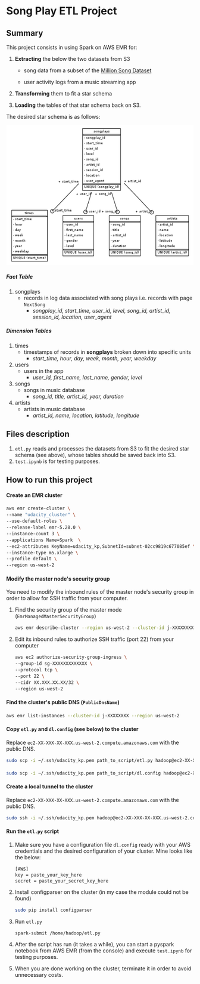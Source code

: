 # Song Play ETL Project

## Summary

This project consists in using Spark on AWS EMR for:

1. **Extracting** the below the two datasets from S3

   * song data from a subset of the [Million Song Dataset](https://labrosa.ee.columbia.edu/millionsong/)

   * user activity logs from a music streaming app

2. **Transforming** them to fit a star schema
3. **Loading** the tables of that star schema back on S3.



The desired star schema is as follows:

![ERD](sparkifydb_erd.png)

##### Fact Table

1. songplays
   * records in log data associated with song plays i.e. records with page `NextSong`
     * *songplay_id, start_time, user_id, level, song_id, artist_id, session_id, location, user_agent*

##### Dimension Tables

1. times
   - timestamps of records in **songplays** broken down into specific units
     - *start_time, hour, day, week, month, year, weekday*
2. users
   * users in the app
     * *user_id, first_name, last_name, gender, level*
3. songs
   * songs in music database
     * *song_id, title, artist_id, year, duration*
4. artists
   * artists in music database
     * *artist_id, name, location, latitude, longitude*

## Files description

1. `etl.py` reads and processes the datasets from S3 to fit the desired star schema (see above), whose tables should be saved back into S3.
2. `test.ipynb` is for testing purposes.

## How to run this project

#### Create an EMR cluster

```bash
aws emr create-cluster \
--name "udacity_cluster" \
--use-default-roles \
--release-label emr-5.28.0 \
--instance-count 3 \
--applications Name=Spark  \
--ec2-attributes KeyName=udacity_kp,SubnetId=subnet-02cc9819c677085ef \
--instance-type m5.xlarge \
--profile default \
--region us-west-2
```

#### Modify the master node's security group

You need to modify the inbound rules of the master node's security group in order to allow for SSH traffic from your computer.

1. Find the security group of the master mode (`EmrManagedMasterSecurityGroup`)

   ```bash
   aws emr describe-cluster --region us-west-2 --cluster-id j-XXXXXXXX
   ```

2. Edit its inbound rules to authorize SSH traffic (port 22) from your computer

   ```bash
   aws ec2 authorize-security-group-ingress \
   --group-id sg-XXXXXXXXXXXXX \
   --protocol tcp \
   --port 22 \
   --cidr XX.XXX.XX.XX/32 \
   --region us-west-2
   ```

#### Find the cluster's public DNS (`PublicDnsName`)

```bash
aws emr list-instances --cluster-id j-XXXXXXXX --region us-west-2
```

#### Copy  `etl.py` and `dl.config` (see below) to the cluster

Replace `ec2-XX-XXX-XX-XXX.us-west-2.compute.amazonaws.com` with the public DNS.

```bash
sudo scp -i ~/.ssh/udacity_kp.pem path_to_script/etl.py hadoop@ec2-XX-XXX-XX-XXX.us-west-2.compute.amazonaws.com:/home/hadoop

sudo scp -i ~/.ssh/udacity_kp.pem path_to_script/dl.config hadoop@ec2-XX-XXX-XX-XXX.us-west-2.compute.amazonaws.com:/home/hadoop
```

#### Create a local tunnel to the cluster

Replace `ec2-XX-XXX-XX-XXX.us-west-2.compute.amazonaws.com` with the public DNS.

```bash
sudo ssh -i ~/.ssh/udacity_kp.pem hadoop@ec2-XX-XXX-XX-XXX.us-west-2.compute.amazonaws.com
```

#### Run the `etl.py` script

1. Make sure you have a configuration file `dl.config` ready with your AWS credentials and the desired configuration of your cluster. Mine looks like the below:

   ```
   [AWS]
   key = paste_your_key_here
   secret = paste_your_secret_key_here
   ```

2. Install configparser on the cluster (in my case the module could not be found)

   ```bash
   sudo pip install configparser
   ```

3. Run `etl.py`

   ```bash
   spark-submit /home/hadoop/etl.py
   ```

4. After the script has run (it takes a while), you can start a pyspark notebook from AWS EMR (from the console) and execute `test.ipynb` for testing purposes.

5. When you are done working on the cluster, terminate it in order to avoid unnecessary costs.